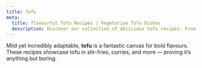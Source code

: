 ```yaml
---
title: Tofu
meta:
  title: flavourful Tofu Recipes | Vegetarian Tofu Dishes
  description: Discover our collection of delicious tofu recipes. From crispy stir-fries and curries to scrambles and bakes - find creative ways to prepare this versatile plant protein.
---
```


Mild yet incredibly adaptable, **tofu** is a fantastic canvas for bold flavours. These recipes showcase tofu in stir-fries, curries, and more — proving it’s anything but boring.
